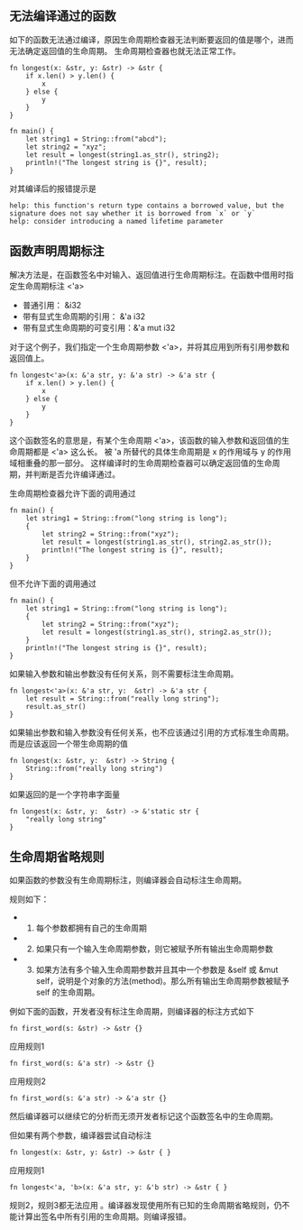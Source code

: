 
## 无法编译通过的函数
如下的函数无法通过编译，原因生命周期检查器无法判断要返回的值是哪个，进而无法确定返回值的生命周期。
生命周期检查器也就无法正常工作。

```shell
fn longest(x: &str, y: &str) -> &str {
    if x.len() > y.len() {
        x
    } else {
        y
    }
}

fn main() {
    let string1 = String::from("abcd");
    let string2 = "xyz";
    let result = longest(string1.as_str(), string2);
    println!("The longest string is {}", result);
}
```

对其编译后的报错提示是

```shell
help: this function's return type contains a borrowed value, but the signature does not say whether it is borrowed from `x` or `y`
help: consider introducing a named lifetime parameter
```

## 函数声明周期标注

解决方法是，在函数签名中对输入、返回值进行生命周期标注。在函数中借用时指定生命周期标注 <'a>
- 普通引用： &i32        
- 带有显式生命周期的引用： &'a i32     
- 带有显式生命周期的可变引用：&'a mut i32

对于这个例子，我们指定一个生命周期参数 <'a>，并将其应用到所有引用参数和返回值上。

```
fn longest<'a>(x: &'a str, y: &'a str) -> &'a str {
    if x.len() > y.len() {
        x
    } else {
        y
    }
}
```

这个函数签名的意思是，有某个生命周期 <'a>，该函数的输入参数和返回值的生命周期都是 <'a> 这么长。
被 'a 所替代的具体生命周期是 x 的作用域与 y 的作用域相重叠的那一部分。
这样编译时的生命周期检查器可以确定返回值的生命周期，并判断是否允许编译通过。

生命周期检查器允许下面的调用通过
```
fn main() {
    let string1 = String::from("long string is long");
    {
        let string2 = String::from("xyz");
        let result = longest(string1.as_str(), string2.as_str());
        println!("The longest string is {}", result);
    }
}
```

但不允许下面的调用通过

```
fn main() {
    let string1 = String::from("long string is long");
    {
        let string2 = String::from("xyz");
        let result = longest(string1.as_str(), string2.as_str());
    }
    println!("The longest string is {}", result);
}
```

如果输入参数和输出参数没有任何关系，则不需要标注生命周期。

```shell
fn longest<'a>(x: &'a str, y:  &str) -> &'a str {
    let result = String::from("really long string");
    result.as_str()
}
```

如果输出参数和输入参数没有任何关系，也不应该通过引用的方式标准生命周期。而是应该返回一个带生命周期的值

```shell
fn longest(x: &str, y:  &str) -> String {
    String::from("really long string")
}
```

如果返回的是一个字符串字面量
```shell
fn longest(x: &str, y:  &str) -> &'static str {
    "really long string"
}
```


## 生命周期省略规则

如果函数的参数没有生命周期标注，则编译器会自动标注生命周期。

规则如下：
- 1. 每个参数都拥有自己的生命周期
- 2. 如果只有一个输入生命周期参数，则它被赋予所有输出生命周期参数
- 3. 如果方法有多个输入生命周期参数并且其中一个参数是 &self 或 &mut self，说明是个对象的方法(method)。那么所有输出生命周期参数被赋予 self 的生命周期。

例如下面的函数，开发者没有标注生命周期，则编译器的标注方式如下
```shell
fn first_word(s: &str) -> &str {}
```
应用规则1
```shell
fn first_word(s: &'a str) -> &str {}
```
应用规则2
```shell
fn first_word(s: &'a str) -> &'a str {}
```
然后编译器可以继续它的分析而无须开发者标记这个函数签名中的生命周期。

但如果有两个参数，编译器尝试自动标注

```shell
fn longest(x: &str, y: &str) -> &str { }
```

应用规则1
```shell
fn longest<'a, 'b>(x: &'a str, y: &'b str) -> &str { }
```
规则2，规则3都无法应用 。编译器发现使用所有已知的生命周期省略规则，仍不能计算出签名中所有引用的生命周期。则编译报错。